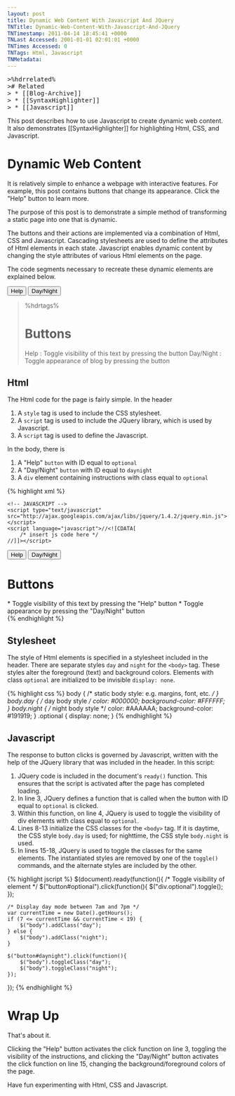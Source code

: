 ```yaml
---
layout: post
title: Dynamic Web Content With Javascript And JQuery
TNTitle: Dynamic-Web-Content-With-Javascript-And-JQuery
TNTimestamp: 2011-04-14 18:45:41 +0000
TNLast Accessed: 2001-01-01 02:01:01 +0000
TNTimes Accessed: 0
TNTags: Html, Javascript
TNMetadata: 
---
```



<pre class="action ideaaction">
>%hdrrelated%
># Related
> * [[Blog-Archive]]
> * [[SyntaxHighlighter]]
> * [[Javascript]]
</pre>


This post describes how to use Javascript to create dynamic web content.  It also demonstrates [[SyntaxHighlighter]] for highlighting Html, CSS, and Javascript.

# Dynamic Web Content

It is relatively simple to enhance a webpage with interactive features.  For example, this post contains buttons that change its appearance.  Click the "Help" button to learn more.

The purpose of this post is to demonstrate a simple method of transforming a static page into one that is dynamic.

The buttons and their actions are implemented via a combination of Html, CSS and Javascript.  Cascading stylesheets are used to define the attributes of Html elements in each state.  Javascript enables dynamic content by changing the style attributes of various Html elements on the page.

The code segments necessary to recreate these dynamic elements are explained below.

<button id="hdrtags">Help</button>
<button id="daynight">Day/Night</button>

>%hdrtags%
># Buttons
> Help
> : Toggle visibility of this text by pressing the button
> Day/Night
> : Toggle appearance of blog by pressing the button

## Html

The Html code for the page is fairly simple.  In the header

1. A `style` tag is used to include the CSS stylesheet.
1. A `script` tag is used to include the JQuery library, which is used by Javascript.
1. A `script` tag is used to define the Javascript.

In the body, there is

1. A "Help" `button` with ID equal to `optional`
1. A "Day/Night" `button` with ID equal to `daynight`
1. A `div` element containing instructions with class equal to `optional`

{% highlight xml %}
<!doctype html>
<!-- !doctype html public "-//W3C//DTD HTML 4.0 Transitional //EN"> -->
<html>
<head>
    <!-- STYLESHEET -->
    <style type="text/css">
        /* insert stylesheet here */
    </style>

    <!-- JAVASCRIPT -->
    <script type="text/javascript" src="http://ajax.googleapis.com/ajax/libs/jquery/1.4.2/jquery.min.js"></script>
    <script language="javascript">//<![CDATA[
        /* insert js code here */
    //]]></script>
</head>
<body>

<button id="optional">Help</button>
<button id="daynight">Day/Night</button>
<div class="optional">
<h1>Buttons</h1>
 * Toggle visibility of this text by pressing the "Help" button
 * Toggle appearance by pressing the "Day/Night" button
</div>
</body>
</html>
{% endhighlight %}

## Stylesheet

The style of Html elements is specified in a stylesheet included in the header.  There are separate styles `day` and `night` for the `<body>` tag.  These styles alter the foreground (text) and background colors.  Elements with class `optional` are initialized to be invisible `display: none`.

{% highlight css %}
body { /* static body style: e.g. margins, font, etc. */
}
body.day { /* day body style */
    color: #000000;
    background-color: #FFFFFF;
}
body.night { /* night body style */
    color: #AAAAAA;
    background-color: #191919;
}
.optional {
    display: none;
}
{% endhighlight %}


## Javascript

The response to button clicks is governed by Javascript, written with the help of the JQuery library that was included in the header.  In this script:

1. JQuery code is included in the document's `ready()` function.  This ensures that the script is activated after the page has completed loading.
1. In line 3, JQuery defines a function that is called when the button with ID equal to `optional` is clicked.
1. Within this function, on line 4, JQuery is used to toggle the visibility of div elements with class equal to `optional`.
1. Lines 8-13 initialize the CSS classes for the `<body>` tag.  If it is daytime, the CSS style `body.day` is used; for nighttime, the CSS style `body.night` is used.
1. In lines 15-18, JQuery is used to toggle the classes for the same elements.  The instantiated styles are removed by one of the `toggle()` commands, and the alternate styles are included by the other.

{% highlight jscript %}
$(document).ready(function(){
    /* Toggle visibility of element */
    $("button#optional").click(function(){
        $("div.optional").toggle();
    });

    /* Display day mode between 7am and 7pm */
    var currentTime = new Date().getHours();
    if (7 <= currentTime && currentTime < 19) {
        $("body").addClass("day");
    } else {
        $("body").addClass("night");
    }

    $("button#daynight").click(function(){
        $("body").toggleClass("day");
        $("body").toggleClass("night");
    });

});
{% endhighlight %}


# Wrap Up

That's about it.

Clicking the "Help" button activates the click function on line 3, toggling the visibility of the instructions, and clicking the "Day/Night" button activates the click function on line 15, changing the background/foreground colors of the page.

Have fun experimenting with Html, CSS and Javascript.





